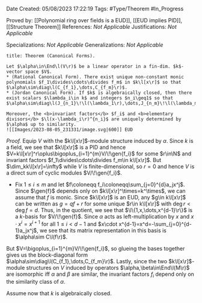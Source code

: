 <div class="topSpace"></div>

Date Created: 05/08/2023 17:22:19
Tags: #Type/Theorem #In_Progress

Proved by: [[Polynomial ring over fields is a EUD]], [[EUD implies PID]], [[Structure Theorem]]
References: <i>Not Applicable</i>
Justifications: <i>Not Applicable</i>

Specializations: <i>Not Applicable</i>
Generalizations: <i>Not Applicable</i>

``` ad-Theorem
title: Theorem (Canonical Forms).

Let $\alpha\in\End\l(V\r)$ be a linear operator in a fin-dim. $k$-vector space $V$.
* (Rational Canonical Form). There exist unique non-constant monic polynomials $f_1\divides\cdots\divides f_m$ in $k\l[x\r]$ so that $\alpha\sim\diag\l(C_{f_1},\dots,C_{f_m}\r)$.
* (Jordan Canonical Form). If $k$ is algebraically closed, then there exist scalars $\lambda_i\in k$ and integers $n_i\geq1$ so that $\alpha\sim\diag\l(J_{n_1}\!\l(\lambda_1\r),\dots,J_{n_m}\!\l(\lambda_m\r)\r)$.

Moreover, the <b>invariant factors</b> $f_i$ and <b>elementary divisors</b> $\l(x-\lambda_i\r)^{n_i}$ are uniquely determined by $\alpha$ up to similarity.
![[Images/2023-08-05_231331/image.svg|600]] EUD

```

<i>Proof.</i> Equip $V$ with the $k\l[x\r]$-module structure induced by $\alpha$. Since $k$ is a field, we see that $k\l[x\r]$ is a PID and hence $V=k\l[x\r]^r\oplus\bigoplus_{i=1}^{m}V/\!\gen{f_i}$ for some $r\in\N$ and invariant factors $f_1\divides\cdots\divides f_m\in k\l[x\r]$. But $\dim_kk\l[x\r]=\infty$ while $V$ is finite-dimensional, so $r=0$ and hence $V$ is a direct sum of cyclic modules $V/\!\gen{f_i}$.
* Fix $1\leq i\leq m$ and let $f\coloneqq f_i\coloneqq\sum_{j=0}^{d}a_jx^j$. Since $\gen{f}$ depends only on $k\l[x\r]^\times=k^\times$, we can assume that $f$ is monic. Since $k\l[x\r]$ is an EUD, any $g\in k\l[x\r]$ can be written as $g=qf+r$ for some unique $r\in k\l[x\r]$ with $\deg r<\deg f=d$. Thus, in the quotient, we see that $\l\{1,x,\dots,x^{d-1}\r\}$ is a $k$-basis for $V/\!\gen{f}$. Since $\alpha$ acts as left-multiplication by $x$ and $x\cdot x^i=x^{i+1}$ for all $1\leq i<d-1$ and $x\cdot x^{d-1}=x^d=-\sum_{j=0}^{d-1}a_jx^j$, we see that its matrix representation in this basis is $\alpha\sim C\l(f\r)$.

But $V=\bigoplus_{i=1}^{m}V/\!\gen{f_i}$, so glueing the bases together gives us the block-diagonal form $\alpha\sim\diag\l(C_{f_1},\dots,C_{f_m}\r)$. Lastly, since the two $k\l[x\r]$-module structures on $V$ induced by operators $\alpha,\beta\in\End\l(M\r)$ are isomorphic iff $\alpha$ and $\beta$ are similar, the invariant factors $f_i$ depend only on the similarity class of $\alpha$.

Assume now that $k$ is algebraically closed.
